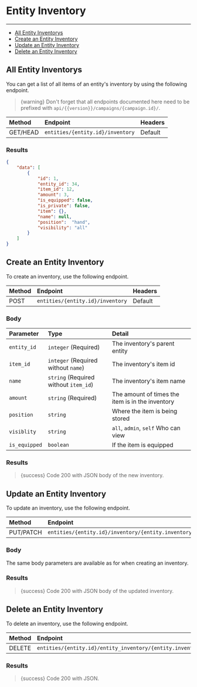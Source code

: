 # Entity Inventory

---

- [All Entity Inventorys](#all-entity-inventory)
- [Create an Entity Inventory](#create-inventory)
- [Update an Entity Inventory](#update-inventory)
- [Delete an Entity Inventory](#delete-inventory)

<a name="all-entity-inventory"></a>
## All Entity Inventorys

You can get a list of all items of an entity's inventory by using the following endpoint.

> {warning} Don't forget that all endpoints documented here need to be prefixed with `api/{{version}}/campaigns/{campaign.id}/`.


| Method | Endpoint| Headers |
| :- |   :-   |  :-  |
| GET/HEAD | `entities/{entity.id}/inventory` | Default |

### Results
```json
{
    "data": [
        {
            "id": 1,
            "entity_id": 34,
            "item_id": 12,
            "amount": 3,
            "is_equipped": false,
            "is_private": false,
            "item": {},
            "name": null,
            "position":  "hand",
            "visibility": "all"
        }
    ]
}
```


<a name="create-inventory"></a>
## Create an Entity Inventory

To create an inventory, use the following endpoint.

| Method | Endpoint| Headers |
| :- |   :-   |  :-  |
| POST | `entities/{entity.id}/inventory` | Default |

### Body

| Parameter | Type | Detail |
| :- |   :-   |  :-  |
| `entity_id` | `integer` (Required) | The inventory's parent entity |
| `item_id` | `integer` (Required without `name`) | The inventory's item id |
| `name` | `string` (Required without `item_id`) | The inventory's item name |
| `amount` | `string` (Required) | The amount of times the item is in the inventory |
| `position` | `string` | Where the item is being stored |
| `visiblity` | `string` | `all`, `admin`, `self` Who can view |
| `is_equipped` | `boolean` | If the item is equipped |


### Results

> {success} Code 200 with JSON body of the new inventory.


<a name="update-inventory"></a>
## Update an Entity Inventory

To update an inventory, use the following endpoint.

| Method | Endpoint| Headers |
| :- |   :-   |  :-  |
| PUT/PATCH | `entities/{entity.id}/inventory/{entity.inventory.id}` | Default |

### Body

The same body parameters are available as for when creating an inventory.

### Results

> {success} Code 200 with JSON body of the updated inventory.


<a name="delete-inventory"></a>
## Delete an Entity Inventory

To delete an inventory, use the following endpoint.

| Method | Endpoint| Headers |
| :- |   :-   |  :-  |
| DELETE | `entities/{entity.id}/entity_inventory/{entity.inventory.id}` | Default |

### Results

> {success} Code 200 with JSON.
